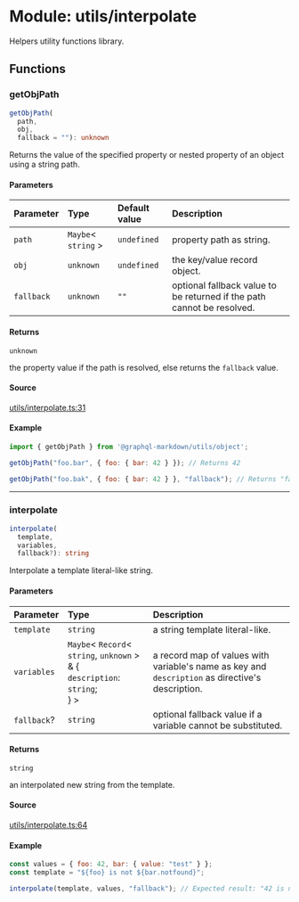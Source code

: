 # Module: utils/interpolate

Helpers utility functions library.

## Functions

### getObjPath

```ts
getObjPath(
  path,
  obj,
  fallback = ""): unknown
```

Returns the value of the specified property or nested property of an object using a string path.

#### Parameters

| Parameter | Type | Default value | Description |
| :------ | :------ | :------ | :------ |
| `path` | `Maybe`\< `string` \> | `undefined` | property path as string. |
| `obj` | `unknown` | `undefined` | the key/value record object. |
| `fallback` | `unknown` | `""` | optional fallback value to be returned if the path cannot be resolved. |

#### Returns

`unknown`

the property value if the path is resolved, else returns the `fallback` value.

#### Source

[utils/interpolate.ts:31](https://github.com/graphql-markdown/graphql-markdown/blob/main/packages/helpers/src/utils/interpolate.ts#L31)

#### Example

```js
import { getObjPath } from '@graphql-markdown/utils/object';

getObjPath("foo.bar", { foo: { bar: 42 } }); // Returns 42

getObjPath("foo.bak", { foo: { bar: 42 } }, "fallback"); // Returns "fallback"
```

***

### interpolate

```ts
interpolate(
  template,
  variables,
  fallback?): string
```

Interpolate a template literal-like string.

#### Parameters

| Parameter | Type | Description |
| :------ | :------ | :------ |
| `template` | `string` | a string template literal-like. |
| `variables` | `Maybe`\< `Record`\< `string`, `unknown` \> & \{<br />  `description`: `string`;<br /> } \> | a record map of values with variable's name as key and `description` as directive's description. |
| `fallback`? | `string` | optional fallback value if a variable cannot be substituted. |

#### Returns

`string`

an interpolated new string from the template.

#### Source

[utils/interpolate.ts:64](https://github.com/graphql-markdown/graphql-markdown/blob/main/packages/helpers/src/utils/interpolate.ts#L64)

#### Example

```js
const values = { foo: 42, bar: { value: "test" } };
const template = "${foo} is not ${bar.notfound}";

interpolate(template, values, "fallback"); // Expected result: "42 is not fallback",
```
